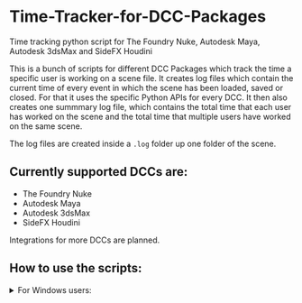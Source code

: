 # Time-Tracker-for-DCC-Packages
Time tracking python script for The Foundry Nuke, Autodesk Maya, Autodesk 3dsMax and SideFX Houdini


This is a bunch of scripts for different DCC Packages which track the time a specific user is working on a scene file. It creates log files which contain the current time of every event in which the scene has been loaded, saved or closed. For that it uses the specific Python APIs for every DCC. It then also creates one summmary log file, which contains the total time that each user has worked on the scene and the total time that multiple users have worked on the same scene.

The log files are created inside a ```.log``` folder up one folder of the scene.

## Currently supported DCCs are:
- The Foundry Nuke
- Autodesk Maya
- Autodesk 3dsMax
- SideFX Houdini

Integrations for more DCCs are planned.

## How to use the scripts:

<details><summary>For Windows users:</summary>
</br>

**Replace ```user``` with your username, ```maya-version``` with your Maya version, ```3dsmax-version``` with your 3dsMax version and ```houdini-version``` with your Houdini version.**

- Nuke: copy the ```menu.py``` and ```nukelog.py``` files in the nuke folder to the path ```C:\Users\user\.nuke\```. If the file ```menu.py``` already existed before, only add the content of the new menu.py to the existing file.

- Maya: copy the ```userSetup.py``` file inside the maya folder to the path ```C:\Users\user\Documents\maya\maya-version\scripts\```. If the file already existed, just add the lines.

- 3dsMax: copy the ```3dsmaxlog.py``` file inside the 3dsmax folder to the path ```C:\Users\user\AppData\Local\Autodesk\3dsMax\3dsmax-version\ENU\scripts\startup\```. If it did not exist before, create a file in the same directory with the filename ```startup``` and the extension ```.ms```. Then copy the following lines to this file:

  ```
  showinterface python
  python.ExecuteFile @"C:\Users\user\AppData\Local\Autodesk\3dsMax\3dsmax-version\ENU\scripts\startup\3dsmaxlog.py"
  ```

- Houdini: copy the ```456.py``` file inside the houdini folder to the path: ```C:\Users\user\Documents\houdini-version\scripts\```

</details>
